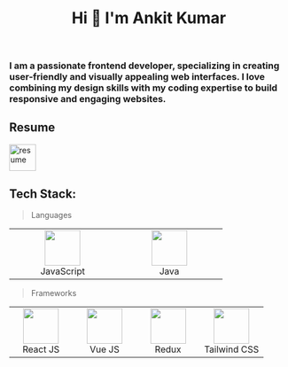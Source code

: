 <h1 align="center">Hi 👋 I'm Ankit Kumar</h1>

<br>

### I am a passionate frontend developer, specializing in creating user-friendly and visually appealing web interfaces. I love combining my design skills with my coding expertise to build responsive and engaging websites.

## Resume

<a href="https://drive.google.com/file/d/1oZ_CzE5kTGzz85RfZf7kj6TwRAfnhpib/view?usp=sharing">
<img src="https://img.icons8.com/officel/16/resume.png" alt="resume" width="48"/>
</a>

## Tech Stack:

> Languages

<table>
	<tbody>
    <tr>
      <td align="Center" width="25%">   
        <img height="64px" width="64px" src="https://cdn.svgporn.com/logos/javascript.svg">
        <br>JavaScript
      </td>
      <td align="Center" width="25%">   
        <img height="64px" width="64px" src="https://cdn.svgporn.com/logos/java.svg">
        <br>Java
      </td>
    </tr>
  </tbody>
</table>

> Frameworks

<table>
	<tbody>
    <tr>
      <td align="Center" width="25%">   
        <img height="64px" width="64px" src="https://cdn.svgporn.com/logos/react.svg">
        <br>React JS
      </td>
      <td align="Center" width="25%">   
        <img height="64px" width="64px" src="https://cdn.svgporn.com/logos/vue.svg">
        <br>Vue JS
      </td>
      <td align="Center" width="25%">   
        <img height="64px" width="64px" src="https://cdn.svgporn.com/logos/redux.svg">
        <br>Redux
      </td>
      <td align="Center" width="25%">   
        <img height="64px" width="64px" src="https://img.icons8.com/color/96/null/tailwindcss.png">
        <br>Tailwind CSS
      </td>
    </tr>
  </tbody>
</table>

<!--
**AnkitKr625/ankitkr625** is a ✨ _special_ ✨ repository because its `README.md` (this file) appears on your GitHub profile.

Here are some ideas to get you started:

- 🔭 I’m currently working on ...
- 🌱 I’m currently learning ...
- 👯 I’m looking to collaborate on ...
- 🤔 I’m looking for help with ...
- 💬 Ask me about ...
- 📫 How to reach me: ...
- 😄 Pronouns: ...
- ⚡ Fun fact: ...
-->
